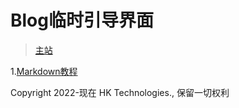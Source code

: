 # Blog临时引导界面
> [主站](https://chn-hk.github.io "Markdown")

1.[Markdown教程](https://chn-hk.github.io/blog/221126)



Copyright 2022-现在 HK Technologies., 保留一切权利